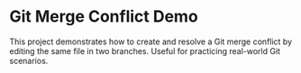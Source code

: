 # Git Merge Conflict Demo

This project demonstrates how to create and resolve a Git merge conflict by editing the same file in two branches. 
Useful for practicing real-world Git scenarios.
